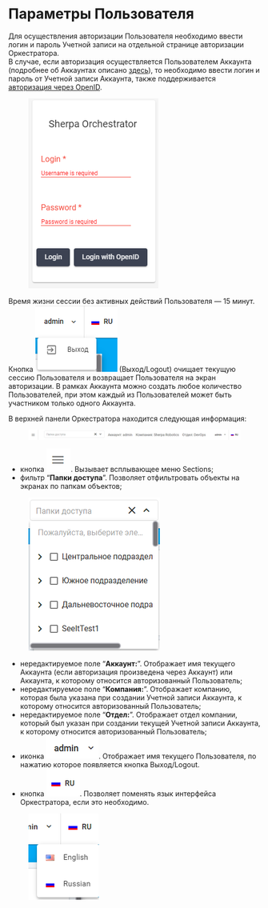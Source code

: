 # Параметры Пользователя

Для осуществления авторизации Пользователя необходимо ввести логин и пароль Учетной записи на отдельной странице авторизации Оркестратора.\
В случае, если авторизация осуществляется Пользователем Аккаунта (подробнее об Аккаунтах описано [здесь](ekrany/akkaunty.md)), то необходимо ввести логин и пароль от Учетной записи Аккаунта, также поддерживается [авторизация через OpenID](ekrany/polzovateli/avtorizaciya-polzovatelei.md#openid-autentifikaciya).

<figure><img src="../../.gitbook/assets/2025-04-16_16-08-29.png" alt=""><figcaption></figcaption></figure>

Время жизни сессии без активных действий Пользователя — 15 минут. Кнопка ![](<../../.gitbook/assets/изображение (63).png>) (Выход/Logout) очищает текущую сессию Пользователя и возвращает Пользователя на экран авторизации. В рамках Аккаунта можно создать любое количество Пользователей, при этом каждый из Пользователей может быть участником только одного Аккаунта.

В верхней панели Оркестратора находится следующая информация:

<figure><img src="../../.gitbook/assets/изображение (64).png" alt=""><figcaption></figcaption></figure>

* кнопка ![](<../../.gitbook/assets/изображение (65).png>). Вызывает всплывающее меню Sections;
* фильтр “**Папки доступа**”. Позволяет отфильтровать объекты на экранах по папкам объектов;

<figure><img src="../../.gitbook/assets/изображение (66).png" alt=""><figcaption></figcaption></figure>

* нередактируемое поле “**Аккаунт:**”. Отображает имя текущего Аккаунта (если авторизация произведена через Аккаунт) или Аккаунта, к которому относится авторизованный Пользователь;&#x20;
* нередактируемое поле “**Компания:**”. Отображает компанию, которая была указана при создании Учетной записи Аккаунта, к которому относится авторизованный Пользователь;
* нередактируемое поле “**Отдел:**”. Отображает отдел компании, который был указан при создании текущей Учетной записи Аккаунта, к которому относится авторизованный Пользователь;
* иконка ![](<../../.gitbook/assets/изображение (67).png>). Отображает имя текущего Пользователя, по нажатию которое появляется кнопка Выход/Logout.
* кнопка ![](<../../.gitbook/assets/изображение (68).png>). Позволяет поменять язык интерфейса Оркестратора, если это необходимо.&#x20;

<figure><img src="../../.gitbook/assets/изображение (69).png" alt=""><figcaption></figcaption></figure>
